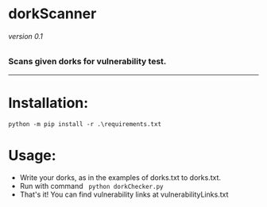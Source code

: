 # dorkScanner
###### version 0.1
### Scans given dorks for vulnerability test.
------------------------------------------------

# Installation:
``python -m pip install -r .\requirements.txt``

# Usage:

- Write your dorks, as in the examples of dorks.txt to dorks.txt.
- Run with command `` python dorkChecker.py``
- That's it! You can find vulnerability links at vulnerabilityLinks.txt
